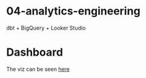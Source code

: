 # 04-analytics-engineering
dbt + BigQuery + Looker Studio

# Dashboard
The viz can be seen [here](https://lookerstudio.google.com/s/hkkeSK_kOdM)